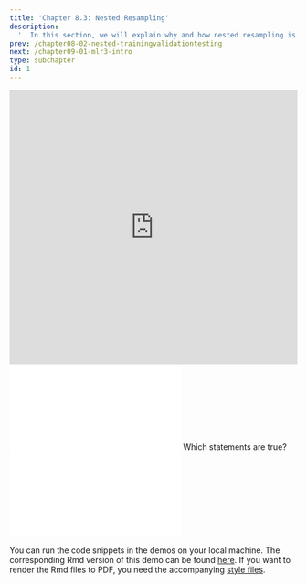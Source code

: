```yaml
---
title: 'Chapter 8.3: Nested Resampling'
description:
  '  In this section, we will explain why and how nested resampling is done.'
prev: /chapter08-02-nested-trainingvalidationtesting
next: /chapter09-01-mlr3-intro
type: subchapter
id: 1
---
```


<exercise id="1" title="Video Lecture">

<iframe width="100%" height="480" src="https://www.youtube.com/embed/-d338rc076s" frameborder="0" allow="accelerometer; autoplay; encrypted-media; gyroscope; picture-in-picture" allowfullscreen></iframe>

</exercise>

<exercise id="2" title="Slides">

<object data="pdfs/8/slides-nested-nestedresampling.pdf" type="application/pdf" style="width:100%;height:480px">
    <embed src="pdfs/8/slides-nested-nestedresampling.pdf" type="application/pdf" />
</object>

</exercise>



<exercise id="3" title="Quiz">
Which statements are true?
<choice>
<opt text="How well tuning works depends on the learner and the impact of the hyperparameters on that learner." correct="true">
</opt>
<opt text="Grid search often works better than random search.">
</opt>
<opt text="Grid search scales exponentially with the dimension of the parameter space." correct="true">
</opt>
<opt text="Grid search evaluates many points from the parameter space that aren't of interest." correct="true">
</opt>
<opt text="Random search works often better due to it's better exploration of the hyperparameter space." correct="true">
</opt>
<opt text="Random search scales very well with the dimension of the hyperparameter space.
">
</opt>
<opt text="Random search as well as grid search has the problem of discretization.">
</opt>
</choice>
</exercise>


<!--<exercise id="4" title="Coding">-->

<!--#### *(P)* The sonar task-->

<!--In this hands-on we want to tune a random forest using the `classif.ranger` learner. The goal is to find hyperparameter values for `mtry` and `min.node.size` to achieve a high AUC. The task we are using is the task `"sonar"`. Taking a look at the help page of the task (`??mlbench::Sonar`) gives a nice description:-->

<!--This is the data set used by Gorman and Sejnowski in their study of the classification of sonar signals using a neural network [1]. The task is to train a network to discriminate between sonar signals bounced off a metal cylinder and those bounced off a roughly cylindrical rock.-->

<!-- Each pattern is a set of 60 numbers in the range 0.0 to 1.0. Each number represents the energy within a particular frequency band, integrated over a certain period of time. The integration aperture for higher frequencies occur later in time, since these frequencies are transmitted later during the chirp.-->

<!-- The label associated with each record contains the letter "R" if the object is a rock and "M" if it is a mine (metal cylinder). The numbers in the labels are in increasing order of aspect angle, but they do not encode the angle directly.-->

<!--<codeblock id="07_06_01">-->
<!--</codeblock>-->

<!--#### *(P)* Define the learner and parameter set-->

<!--As mentioned above, we want to find good values for `mtry` and `min.node.size`. Therefore, define a hyperparameter space using `ParamSet$new()`. Before defining the parameter set define the `ranger` learner (do also note that we want to optimize for the AUC which requires the estimation of probabilities):-->

<!--<codeblock id="07_06_02">-->
<!--</codeblock>-->



<!--Now, define the parameter set with:-->

<!--- $\texttt{mtry} \in [1,30]$-->
<!--- $\texttt{min.node.size} \in [1,50]$-->


<!--<codeblock id="07_06_03">-->

<!--**Hints**-->
<!--- To see all available parameter, it's type, the range, and if it is tuneable or not-->
<!--`learner$param_set`-->

<!--</codeblock>-->



<!--#### *(P)* Choose the general tuning scenario and resampling strategy-->

<!--Set 50 iterations as the stopping criterion for the tuner. For the resampling of each value we use a 3-fold cross-validation. As the measure optimized by the tuner use the AUC:-->


<!--<codeblock id="07_06_04">-->

<!--**Hints**-->
<!--- Use the objects as defined before-->
<!--`learner <- lrn("classif.ranger", predict_type = "prob")`-->
<!--`param_set <- ParamSet$new(list( ParamInt$new("mtry", lower = 1L, upper = 30L), ParamInt$new("min.node size", lower = 1L, upper = 50L)))`-->

<!--- As resampling description use 3-fold cross-validation-->
<!--`res_desc <- rsmp("cv", folds = 3L)`-->

<!--- To specify the number of iterations, use the 'evals' option and set n_evals to 50-->
<!--`evals50 <- term("evals", n_evals = 50L)`-->

<!--- The measure we want to optimize is the AUC-->
<!--`msr("classif.auc")`-->

<!--</codeblock>-->



<!--#### *(P)* Run and visualize the tuning-->

<!--Finally, create a random search tuner und use it to tune the tuning scenario `instance` with `tune()`. **Note** that the tuning could take some time to finish.-->

<!--<codeblock id="07_06_05">-->

<!--**Hints**-->

<!--- Use the objects defined previously-->
<!--`learner <- lrn("classif.ranger", predict_type = "prob")`-->
<!--`param_set <- ParamSet$new(list(ParamInt$new("mtry", lower = 1L, upper = 30L), ParamInt$new("min.node.size", lower = 1L, upper = 50L)))`-->
<!--`res_desc <- rsmp("cv", folds = 3L)`-->
<!--`evals50 <- term("evals", n_evals = 50L)`-->
<!--`instance <- TuningInstance$new(task = tsk("sonar"), learner = learner, resampling = res_desc,measures = msr("classif.auc"), param_set = param_set, terminator = evals50)`-->

<!--- Create a tuner with random search strategy-->
<!--`tuner <- tnr("random_search")`-->

<!--- Tune the tuning scenario-->
<!--`tuner$tune(instance)`-->

<!--</codeblock>-->

<!--</exercise>-->


<exercise id="4" title="Kaggle Challenge">
<object data="code-demos/code_demo_kaggle.pdf" type="application/pdf" style="width:100%;height:480px">
    <embed src="code-demos/code_demo_kaggle.pdf" type="application/pdf" />
</object>

You can run the code snippets in the demos on your local machine. The corresponding Rmd version of this demo can be found [here](https://github.com/compstat-lmu/lecture_i2ml/blob/master/code-demos/code_demo_kaggle.Rmd). If you want to render the Rmd files to PDF, you need the accompanying [style files](https://github.com/compstat-lmu/lecture_i2ml/tree/master/style).

</exercise>


